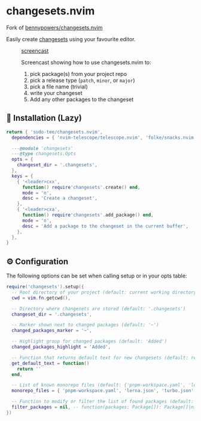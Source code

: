# changesets.nvim

Fork of [bennypowers/changesets.nvim](https://github.com/bennypowers/changesets.nvim)

Easily create [changesets][cs] using your favourite editor.

<figure>

[screencast][screencast]

  <figcaption>

Screencast showing how to use changesets.nvim to:

1. pick package(s) from your project repo
2. pick a release type (`patch`, `minor`, or `major`)
3. pick a file name (trivial)
4. write your changeset
5. Add any other packages to the changeset

  </figcaption>
</figure>

## 🛌 Installation (Lazy)

```lua
return { 'sudo-tee/changesets.nvim',
  dependencies = { 'nvim-telescope/telescope.nvim', 'folke/snacks.nvim' }, -- choose only one for multiselect

  ---@module 'changesets'
  ---@type changesets.Opts
  opts = {
    changeset_dir = '.changesets',
  },
  keys = {
    { '<leader>cxx',
      function() require'changesets'.create() end,
      mode = 'n',
      desc = 'Create a changeset',
    },
    { '<leader>cxa',
      function() require'changesets'.add_package() end,
      mode = 'n',
      desc = 'Add a package to the changeset in the current buffer',
    },
  },
}
```

## ⚙️ Configuration

The following options can be set when calling setup or in your opts table:

```lua
require('changesets').setup({
  -- Root directory of your project (default: current working directory)
  cwd = vim.fn.getcwd(),

  -- Directory where changesets are stored (default: '.changesets')
  changeset_dir = '.changesets',

  -- Marker shown next to changed packages (default: '~')
  changed_packages_marker = '~',

  -- Highlight group for changed packages (default: 'Added')
  changed_packages_highlight = 'Added',

  -- Function that returns default text for new changesets (default: returns empty string)
  get_default_text = function()
    return ''
  end,

  -- List of known monorepo files (default: {'pnpm-workspace.yaml', 'lerna.json', 'turbo.json', 'nx.json', 'rush.json'})
  monorepo_files = { 'pnpm-workspace.yaml', 'lerna.json', 'turbo.json', 'nx.json', 'rush.json' },

  -- Function to modify or filter the list of found packages (default: nil)
  filter_packages = nil, -- function(packages: Package[]): Package[]|nil
})
```

[cs]: https://github.com/changesets/changesets
[screencast]: https://github.com/bennypowers/changesets.nvim/assets/1466420/ac1e670a-9be9-4177-99d7-8ae7033c2822
